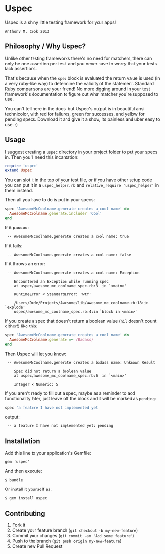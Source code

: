 Uspec
=====

Uspec is a shiny little testing framework for your apps!

    Anthony M. Cook 2013

Philosophy / Why Uspec?
-----------------------

Unlike other testing frameworks there's no need for matchers, there can only be one assertion per test, and you never have to worry that your tests lack assertions.

That's because when the `spec` block is evaluated the return value is used (in a very ruby-like way) to determine the validity of the statement. Standard Ruby comparisons are your friend! No more digging around in your test framework's documentation to figure out what matcher you're supposed to use.

You can't tell here in the docs, but Uspec's output is in beautiful ansi technicolor, with red for failures, green for successes, and yellow for pending specs. Download it and give it a show, its painless and uber easy to use. :)

Usage
-----

I suggest creating a `uspec` directory in your project folder to put your specs in. Then you'll need this incantation:

```ruby
require 'uspec'
extend Uspec
```

You can slot it in the top of your test file, or if you have other setup code you can put it in a `uspec_helper.rb` and `relative_require 'uspec_helper'` in them instead.

Then all you have to do is put in your specs:

```ruby
spec 'AwesomeMcCoolname.generate creates a cool name' do
  AwesomeMcCoolname.generate.include? 'Cool'
end
```

If it passes:

```
 -- AwesomeMcCoolname.generate creates a cool name: true
```

If it fails:

```
 -- AwesomeMcCoolname.generate creates a cool name: false
```

If it throws an error:

```
 -- AwesomeMcCoolname.generate creates a cool name: Exception
 
    Encountered an Exception while running spec
    at uspec/awesome_mc_coolname_spec.rb:3: in `<main>'
    
    RuntimeError < StandardError: 'wtf'
    
    /Users/Dude/Projects/Awesome/lib/awesome_mc_coolname.rb:18:in `explode'
    uspec/awesome_mc_coolname_spec.rb:4:in `block in <main>'
```

If you create a spec that doesn't return a boolean value (`nil` doesn't count either!) like this:

```ruby
spec 'AwesomeMcCoolname.generate creates a cool name' do
  AwesomeMcCoolname.generate =~ /Badass/
end
```

Then Uspec will let you know:

```
 -- AwesomeMcCoolname.generate creates a badass name: Unknown Result
 
    Spec did not return a boolean value
    at uspec/awesome_mc_coolname_spec.rb:6: in `<main>'
    
    Integer < Numeric: 5
```

If you aren't ready to fill out a spec, maybe as a reminder to add functionality later, just leave off the block and it will be marked as `pending`:

```ruby
spec 'a feature I have not implemented yet'
```

output:

```
 -- a feature I have not implemented yet: pending
```

Installation
------------

Add this line to your application's Gemfile:

    gem 'uspec'

And then execute:

    $ bundle

Or install it yourself as:

    $ gem install uspec

Contributing
------------

1. Fork it
2. Create your feature branch (`git checkout -b my-new-feature`)
3. Commit your changes (`git commit -am 'Add some feature'`)
4. Push to the branch (`git push origin my-new-feature`)
5. Create new Pull Request
